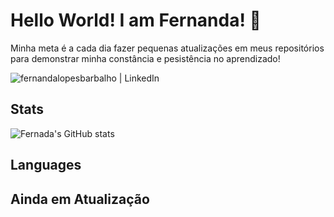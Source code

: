 # Hello World! I am Fernanda! 👋
Minha meta é a cada dia fazer pequenas atualizações em meus repositórios para demonstrar minha constância e pesistência no aprendizado!

[<img align="left" alt="fernandalopesbarbalho | LinkedIn" src="https://img.shields.io/badge/LinkedIn-0077B5?style=for-the-badge&logo=linkedin&logoColor=white" />](https://www.linkedin.com/in/fernandalopesbarbalho/)
<br>

## Stats

![Fernada's GitHub stats](https://github-readme-stats-git-masterrstaa-rickstaa.vercel.app/api?username=fernandalopesbarbalho&count_private=true&show_icons=true&theme=radical)

## Languages

## Ainda em Atualização
